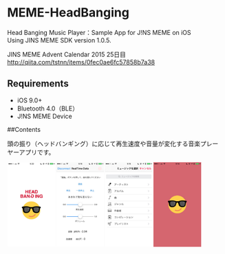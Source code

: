 # MEME-HeadBanging

Head Banging Music Player：Sample App for J!NS MEME on iOS  
Using JINS MEME SDK version 1.0.5.

JINS MEME Advent Calendar 2015 25日目
http://qiita.com/tstnn/items/0fec0ae6fc57858b7a38

## Requirements

- iOS 9.0+
- Bluetooth 4.0（BLE）
- J!NS MEME Device



##Contents

頭の振り（ヘッドバンギング）に応じて再生速度や音量が変化する音楽プレーヤーアプリです。

<img src="https://github.com/takaishota/MEME-HeadBanging/blob/master/ResourcesForREADME/thumb_IMG_4001_1024.jpg" width="22%" align="left" hspace="1"><img src="https://github.com/takaishota/MEME-HeadBanging/blob/master/ResourcesForREADME/thumb_IMG_3999_1024.jpg" width="22%" align="left" hspace="1"><img src="https://github.com/takaishota/MEME-HeadBanging/blob/master/ResourcesForREADME/thumb_IMG_3998_1024.jpg"  width="22%" align="left" hspace="1"><img src="https://github.com/takaishota/MEME-HeadBanging/blob/master/ResourcesForREADME/thumb_IMG_3996_1024.jpg"  width="22%" align="left" hspace="1">


<br clear="both">
